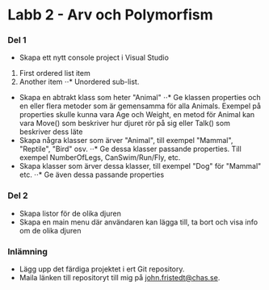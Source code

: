 ﻿# Labb 2 - Arv och Polymorfism
### Del 1
* Skapa ett nytt console project i Visual Studio
1. First ordered list item
2. Another item
⋅⋅* Unordered sub-list. 
* Skapa en abtrakt klass som heter "Animal"
⋅⋅* Ge klassen properties och en eller flera metoder som är gemensamma för alla Animals. Exempel på properties skulle kunna vara Age och Weight, en metod för Animal kan vara Move() som beskriver hur djuret rör på sig eller Talk() som beskriver dess läte
* Skapa några klasser som ärver "Animal", till exempel "Mammal", "Reptile", "Bird" osv.
⋅⋅* Ge dessa klasser passande properties. Till exempel NumberOfLegs, CanSwim/Run/Fly,  etc.
* Skapa klasser som ärver dessa klasser, till exempel "Dog" för "Mammal" etc.
⋅⋅* Ge även dessa passande properties

### Del 2
* Skapa listor för de olika djuren
* Skapa en main menu där användaren kan lägga till, ta bort och visa info om de olika djuren

### Inlämning
* Lägg upp det färdiga projektet i ert Git repository.
* Maila länken till repositoryt till mig på john.fristedt@chas.se.